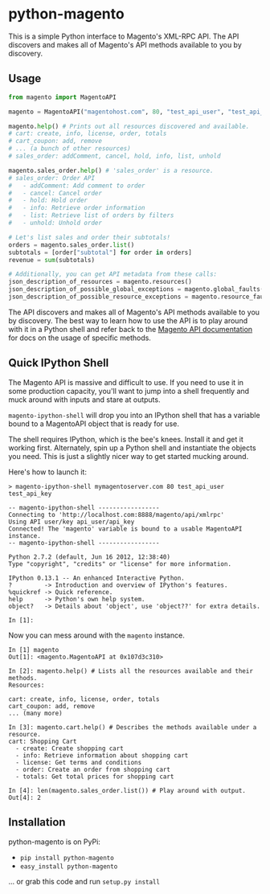 # python-magento

This is a simple Python interface to Magento's XML-RPC API. The API discovers and
makes all of Magento's API methods available to you by discovery.

## Usage

```python
from magento import MagentoAPI

magento = MagentoAPI("magentohost.com", 80, "test_api_user", "test_api_key")

magento.help() # Prints out all resources discovered and available.
# cart: create, info, license, order, totals
# cart_coupon: add, remove
# ... (a bunch of other resources)
# sales_order: addComment, cancel, hold, info, list, unhold

magento.sales_order.help() # 'sales_order' is a resource.
# sales_order: Order API
#   - addComment: Add comment to order
#   - cancel: Cancel order
#   - hold: Hold order
#   - info: Retrieve order information
#   - list: Retrieve list of orders by filters
#   - unhold: Unhold order

# Let's list sales and order their subtotals!
orders = magento.sales_order.list()
subtotals = [order["subtotal"] for order in orders]
revenue = sum(subtotals)

# Additionally, you can get API metadata from these calls:
json_description_of_resources = magento.resources()
json_description_of_possible_global_exceptions = magento.global_faults()
json_description_of_possible_resource_exceptions = magento.resource_faults("sales_order")
```

The API discovers and makes all of Magento's API methods available to you by
discovery. The best way to learn how to use the API is to play around with it in
a Python shell and refer back to the [Magento API documentation](http://www.magentocommerce.com/api/soap/introduction.html) for docs on the usage of specific methods.

## Quick IPython Shell

The Magento API is massive and difficult to use. If you need to use it in some 
production capacity, you'll want to jump into a shell frequently and muck around
with inputs and stare at outputs.

`magento-ipython-shell` will drop you into an IPython shell that has a variable
bound to a MagentoAPI object that is ready for use. 

The shell requires IPython, which is the bee's knees. Install it and get it 
working first. Alternately, spin up a Python shell and instantiate the objects
you need. This is just a slightly nicer way to get started mucking around.

Here's how to launch it:

```
> magento-ipython-shell mymagentoserver.com 80 test_api_user test_api_key

-- magento-ipython-shell -----------------
Connecting to 'http://localhost.com:8888/magento/api/xmlrpc'
Using API user/key api_user/api_key
Connected! The 'magento' variable is bound to a usable MagentoAPI instance.
-- magento-ipython-shell -----------------

Python 2.7.2 (default, Jun 16 2012, 12:38:40) 
Type "copyright", "credits" or "license" for more information.

IPython 0.13.1 -- An enhanced Interactive Python.
?         -> Introduction and overview of IPython's features.
%quickref -> Quick reference.
help      -> Python's own help system.
object?   -> Details about 'object', use 'object??' for extra details.

In [1]:
```

Now you can mess around with the `magento` instance.

```
In [1] magento
Out[1]: <magento.MagentoAPI at 0x107d3c310>

In [2]: magento.help() # Lists all the resources available and their methods.
Resources:

cart: create, info, license, order, totals
cart_coupon: add, remove
... (many more)

In [3]: magento.cart.help() # Describes the methods available under a resource.
cart: Shopping Cart
  - create: Create shopping cart
  - info: Retrieve information about shopping cart
  - license: Get terms and conditions
  - order: Create an order from shopping cart
  - totals: Get total prices for shopping cart

In [4]: len(magento.sales_order.list()) # Play around with output.
Out[4]: 2
```

## Installation

python-magento is on PyPi:

* `pip install python-magento`
* `easy_install python-magento`

... or grab this code and run `setup.py install`
